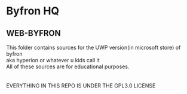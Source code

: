 # Byfron HQ
## WEB-BYFRON
This folder contains sources for the UWP version(in microsoft store) of byfron<br>
aka hyperion or whatever u kids call it<br>
All of these sources are for educational purposes.
<br><br><br>
EVERYTHING IN THIS REPO IS UNDER THE GPL3.0 LICENSE